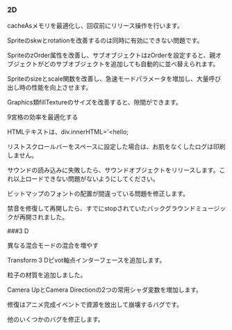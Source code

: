 ### 2D

cacheAsメモリを最適化し、回収前にリリース操作を行います。

Spriteのskwとrotationを改善するのは同時に有効にできない問題です。

SpriteのzOrder属性を改善し、サブオブジェクトはzOrderを設定すると、親オブジェクトがどのサブオブジェクトを追加しても自動的に並べ替えられます。

Spriteのsizeとscale関数を改善し、急速モードパラメータを増加し、大量呼び出し時の性能を向上させます。

Graphics類fillTextureのサイズを改善すると、隙間ができます。

9宮格の効率を最適化する

HTMLテキストは、div.innerHTML='<span style="strook:2;stokeColor:#ffff 00"><hello</span>;

リストスクロールバーをスペースに設定した場合は、お肌をなくしたログは印刷しません。

サウンドの読み込みに失敗したら、サウンドオブジェクトをリリースします。これ以上ロードできない問題がないようにしてください。

ビットマップのフォントの配置が間違っている問題を修正します。

禁音を修復して再開したら、すでにstopされていたバックグラウンドミュージックが再開されました。

###3 D

異なる混合モードの混合を増やす

Transform 3 Dピvot軸点インターフェースを追加します。

粒子の材質を追加しました。

Camera UpとCamera Directionの2つの常用シャダ変数を増加します。

修復はアニメ完成イベントで資源を放出して崩壊するバグです。

他のいくつかのバグを修正します。